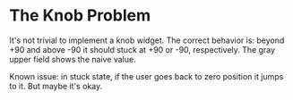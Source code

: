 # The Knob Problem

It's not trivial to implement a knob widget. The correct behavior is: beyond +90 and above -90 it should stuck at +90 or -90, respectively. The gray upper field shows the naive value.

Known issue: in stuck state, if the user goes back to zero position it jumps to it. But maybe it's okay.
